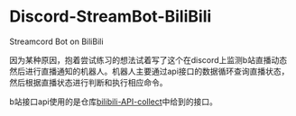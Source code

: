# Discord-StreamBot-BiliBili
Streamcord Bot on BiliBili

因为某种原因，抱着尝试练习的想法试着写了这个在discord上监测b站直播动态然后进行直播通知的机器人。机器人主要通过api接口的数据循环查询直播状态，然后根据直播状态进行判断和执行相应命令。

b站接口api使用的是仓库[bilibili-API-collect](https://github.com/SocialSisterYi/bilibili-API-collect/)中给到的接口。


